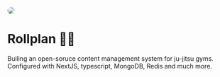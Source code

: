 

  <a href="url"><img src="https://i.imgur.com/kB0D1Pz.png" height="auto" width="auto" style="border-radius:100%"></a>

# Rollplan 🥋🔥 

Builing an open-soruce content management system for ju-jitsu gyms. Configured with NextJS, typescript, MongoDB, Redis and much more. 






